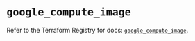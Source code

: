 # `google_compute_image`

Refer to the Terraform Registry for docs: [`google_compute_image`](https://registry.terraform.io/providers/hashicorp/google-beta/6.37.0/docs/resources/google_compute_image).
